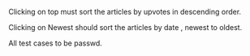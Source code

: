 Clicking on top must sort the articles by upvotes in descending order.

Clicking on Newest should sort the articles by date , newest to oldest.

All test cases to be passwd.
